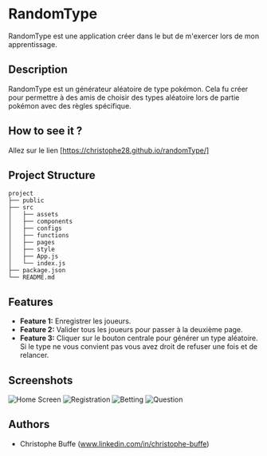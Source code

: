 # RandomType

RandomType est une application créer dans le but de m'exercer lors de mon apprentissage.

## Description

RandomType est un générateur aléatoire de type pokémon. Cela fu créer pour permettre à des amis de choisir des types aléatoire lors de partie pokémon avec des règles spécifique.

## How to see it ?

Allez sur le lien [https://christophe28.github.io/randomType/]

## Project Structure

```
project
├── public
├── src
│   ├── assets
│   ├── components
│   ├── configs
│   ├── functions
│   ├── pages
│   ├── style
│   ├── App.js
│   └── index.js
├── package.json
└── README.md
```

## Features

- **Feature 1:** Enregistrer les joueurs.
- **Feature 2:** Valider tous les joueurs pour passer à la deuxième page.
- **Feature 3:** Cliquer sur le bouton centrale pour générer un type aléatoire. Si le type ne vous convient pas vous avez droit de refuser une fois et de relancer.

## Screenshots

![Home Screen](./mdPicture/step_1.png)
![Registration](./mdPicture/step_2.png)
![Betting](./mdPicture/step_4.png)
![Question](./mdPicture/step_5.png)

## Authors

- Christophe Buffe (www.linkedin.com/in/christophe-buffe)